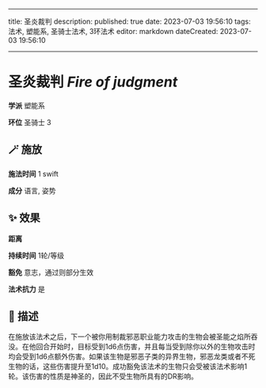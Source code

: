 
---
title: 圣炎裁判
description: 
published: true
date: 2023-07-03 19:56:10
tags: 法术, 塑能系, 圣骑士法术, 3环法术
editor: markdown
dateCreated: 2023-07-03 19:56:10

---

# **圣炎裁判** *Fire of judgment*

**学派** 塑能系 

**环位** 圣骑士 3

## 🪄 施放

**施法时间** 1 swift

**成分** 语言, 姿势

## ✨ 效果  

**距离**   

**持续时间** 1轮/等级 

**豁免** 意志，通过则部分生效

**法术抗力** 是

## 📖 描述

在施放该法术之后，下一个被你用制裁邪恶职业能力攻击的生物会被圣能之焰所吞没。在他回合开始时，目标受到1d6点伤害，并且每当受到除你以外的生物攻击时均会受到1d6点额外伤害。如果该生物是邪恶子类的异界生物，邪恶龙类或者不死生物的话，这些伤害提升至1d10。成功豁免该法术的生物只会受被该法术影响1轮。该伤害的性质是神圣的，因此不受生物所具有的DR影响。
    
